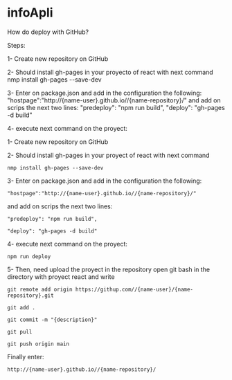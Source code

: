 # infoApli
How do deploy with GitHub?

Steps:

1- Create new repository on GitHub

2- Should install gh-pages in your proyecto of react with next command
nmp install gh-pages --save-dev

3- Enter on package.json and add in the configuration the following:
"hostpage":"http://{name-user}.github.io//{name-repository}/"
and add on scrips the next two lines:
"predeploy": "npm run build",
"deploy": "gh-pages -d build"

4- execute next command on the proyect:


1- Create new repository on GitHub

2- Should install gh-pages in your proyect of react with next command

	nmp install gh-pages --save-dev

3- Enter on package.json and add in the configuration the following:
	
	"hostpage":"http://{name-user}.github.io//{name-repository}/"

and add on scrips the next two lines:

	"predeploy": "npm run build",

	"deploy": "gh-pages -d build"

4- execute next command on the proyect:


	npm run deploy

5- Then, need upload the proyect in the repository
open git bash in the directory with proyect react and write

	
	git remote add origin https://githup.com//{name-user}/{name-repository}.git
	
	git add .
	
	git commit -m "{description}"
	
	git pull
	
	git push origin main

Finally enter:

	http://{name-user}.github.io//{name-repository}/
